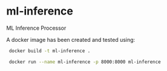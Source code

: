 # ml-inference
ML Inference Processor

A docker image has been created and tested using:

```bash
 docker build -t ml-inference .
```

```bash
 docker run --name ml-inference -p 8000:8000 ml-inference
```